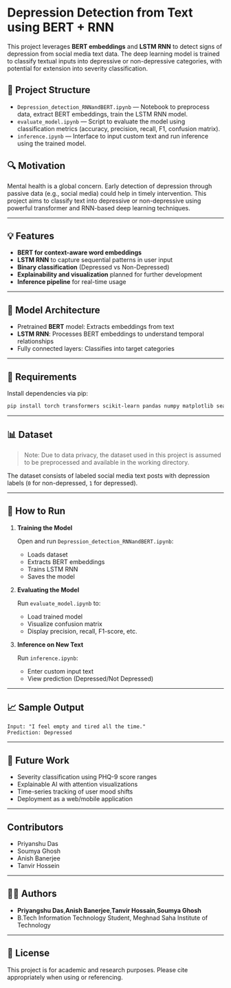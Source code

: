 # Depression Detection from Text using BERT + RNN

This project leverages **BERT embeddings** and **LSTM RNN** to detect signs of depression from social media text data. The deep learning model is trained to classify textual inputs into depressive or non-depressive categories, with potential for extension into severity classification.

## 📁 Project Structure

- `Depression_detection_RNNandBERT.ipynb` — Notebook to preprocess data, extract BERT embeddings, train the LSTM RNN model.
- `evaluate_model.ipynb` — Script to evaluate the model using classification metrics (accuracy, precision, recall, F1, confusion matrix).
- `inference.ipynb` — Interface to input custom text and run inference using the trained model.

## 🔍 Motivation

Mental health is a global concern. Early detection of depression through passive data (e.g., social media) could help in timely intervention. This project aims to classify text into depressive or non-depressive using powerful transformer and RNN-based deep learning techniques.

---

## 💡 Features

- **BERT for context-aware word embeddings**
- **LSTM RNN** to capture sequential patterns in user input
- **Binary classification** (Depressed vs Non-Depressed)
- **Explainability and visualization** planned for further development
- **Inference pipeline** for real-time usage

---

## 🧠 Model Architecture

- Pretrained **BERT** model: Extracts embeddings from text
- **LSTM RNN**: Processes BERT embeddings to understand temporal relationships
- Fully connected layers: Classifies into target categories

---

## 🧪 Requirements

Install dependencies via pip:

```bash
pip install torch transformers scikit-learn pandas numpy matplotlib seaborn
```
---

## 📊 Dataset

> Note: Due to data privacy, the dataset used in this project is assumed to be preprocessed and available in the working directory.

The dataset consists of labeled social media text posts with depression labels (`0` for non-depressed, `1` for depressed).

---

## 🚀 How to Run

1. **Training the Model**

   Open and run `Depression_detection_RNNandBERT.ipynb`:

   * Loads dataset
   * Extracts BERT embeddings
   * Trains LSTM RNN
   * Saves the model

2. **Evaluating the Model**

   Run `evaluate_model.ipynb` to:

   * Load trained model
   * Visualize confusion matrix
   * Display precision, recall, F1-score, etc.

3. **Inference on New Text**

   Run `inference.ipynb`:

   * Enter custom input text
   * View prediction (Depressed/Not Depressed)

---

## 📈 Sample Output

```text
Input: "I feel empty and tired all the time."
Prediction: Depressed
```

---

## 🔧 Future Work

* Severity classification using PHQ-9 score ranges
* Explainable AI with attention visualizations
* Time-series tracking of user mood shifts
* Deployment as a web/mobile application

---
## Contributors
 - Priyanshu Das
 - Soumya Ghosh
 - Anish Banerjee
 - Tanvir Hossein
---
## 👨‍💻 Authors

* **Priyangshu Das**,**Anish Banerjee**,**Tanvir Hossain**,**Soumya Ghosh**
* B.Tech Information Technology Student, Meghnad Saha Institute of Technology

---

## 📜 License

This project is for academic and research purposes. Please cite appropriately when using or referencing.

